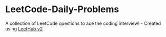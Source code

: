 # LeetCode-Daily-Problems
A collection of LeetCode questions to ace the coding interview! - Created using [LeetHub v2](https://github.com/arunbhardwaj/LeetHub-2.0)
